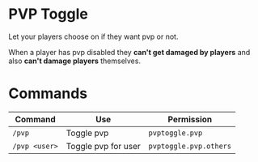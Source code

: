 # PVP Toggle
Let your players choose on if they want pvp or not.

When a player has pvp disabled they **can't get damaged by players** and also **can't damage players** themselves.

# Commands
 
| Command       | Use                 | Permission             |
|---------------|---------------------|------------------------|
| `/pvp`        | Toggle pvp          | `pvptoggle.pvp`        |
| `/pvp <user>` | Toggle pvp for user | `pvptoggle.pvp.others` |
